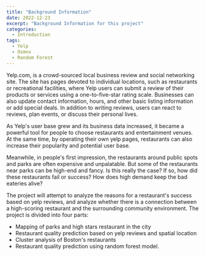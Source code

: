 ```yaml
---
title: "Background Information"
date: 2022-12-23
excerpt: "Background Information for this project"
categories:
  - Introduction
tags:
  - Yelp 
  - Osmnx
  - Random Forest
---
```



Yelp.com, is a crowd-sourced local business review and social networking site. The site has pages devoted to individual locations, such as restaurants or recreational facilities, where Yelp users can submit a review of their products or services using a one-to-five-star rating scale. Businesses can also update contact information, hours, and other basic listing information or add special deals. In addition to writing reviews, users can react to reviews, plan events, or discuss their personal lives.

As Yelp's user base grew and its business data increased, it became a powerful tool for people to choose restaurants and entertainment venues. At the same time, by operating their own yelp pages, restaurants can also increase their popularity and potential user base.

Meanwhile, in people's first impression, the restaurants around public spots and parks are often expensive and unpalatable. But some of the restaurants near parks can be high-end and fancy. Is this really the case? If so, how did these restaurants fail or success? How does high demand keep the bad eateries alive?

The project will attempt to analyze the reasons for a restaurant's success based on yelp reviews, and analyze whether there is a connection between a high-scoring restaurant and the surrounding community environment. The project is divided into four parts:

- Mapping of parks and high stars restaurant in the city
- Restaurant quality prediction based on yelp reviews and spatial location
- Cluster analysis of Boston's restaurants
- Restaurant quality prediction using random forest model.
